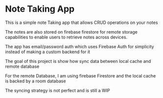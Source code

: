 # Note Taking App

This is a simple note Taking app that allows CRUD operations on your notes

The notes are also stored on firebase firestore for remote storage capabilities to enable
users to retrieve notes across devices.

The app has email/password auth which uses Firebase Auth for simplicity instead of making a 
custom backend for it

The goal of this project is show how sync data between local cache and remote database

For the remote Database, I am using firebase Firestore and the local cache is backed by a room database

The syncing strategy is not perfect and is still a WIP 




